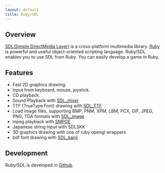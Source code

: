 ```yaml
---
layout: default
title: Ruby/SDL
---
```


## Overview
[SDL(Simple DirectMedia Layer)](http://www.libsdl.org/) is a
cross-platform multimedia library.
[Ruby](http://www.ruby-lang.org/) is powerful and useful
object-oriented scripting language.
Ruby/SDL enables you to use SDL from Ruby. You can easily
develop a game in Ruby.


## Features

- Fast 2D graphics drawing.
- Input from keyboard, mouse, joystick.
- CD playback.
- Sound Playback with [SDL_mixer](http://www.libsdl.org/projects/SDL_mixer/)
- TTF (TrueType Font) drawing with [SDL_TTF](http://www.libsdl.org/projects/SDL_ttf/)
- Load image files, supporting BMP, PNM, XPM, LBM, PCX, GIF, JPEG, PNG, TGA formats with  [SDL\_image](http://www.libsdl.org/projects/SDL_image/)
- mpeg playback with [SMPGE](https://icculus.org/smpeg/)
- Japanese string input with SDLSKK
- 3D graphics drawing with one of ruby opengl wrappers
- bdf font drawing with [SDL\_kanji](http://shinh.skr.jp/sdlkanji/)

## Development
Ruby/SDL is developed in [Github](https://github.com/ohai/rubysdl/).


